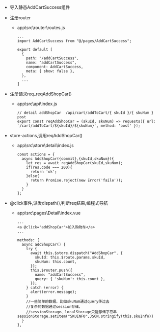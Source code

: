 + 导入静态AddCartSuccess组件

+ 注册router
  - app\src\router\routes.js
    ```
    ...
    import AddCartSuccess from "@/pages/AddCartSuccess";

    export default [
      {
        path: "/addCartSuccess",
        name: "addCartSuccess",
        component: AddCartSuccess,
        meta: { show: false },
      },
      ...
    ]
    ```

+ 注册请求req_reqAddShopCar()
  - app\src\api\index.js
    ```
    // detail addShopCar  /api/cart/addToCart/{ skuId }/{ skuNum } post
    export const reqAddShopCar = (skuId, skuNum) => requests({ url: `/cart/addToCart/${skuId}/${skuNum}`, method: 'post' });
    ```

+ store-actions,调用reqAddShopCar()
  - app\src\store\detail\index.js
    ```
    const actions = {
      async AddShopCar({commit},{skuId,skuNum}){
        let res = await reqAddShopCar(skuId,skuNum);
        if(res.code === 200){
          return 'ok';
        }else{
          return Promise.reject(new Error('faile'));
        }
      }
    };
    ```

+ @click事件,派发dispath(),判断req结果,编程式导航
  - app\src\pages\Detail\index.vue
    ```
    ...
    <a @click="addShopCar">加入购物车</a>
    ...
    
    methods: {
      async addShopCar() {
        try {
          await this.$store.dispatch("AddShopCar", {
            skuId: this.$route.params.skuId,
            skuNum: this.count,
          });
          this.$router.push({
            name: "addCartSuccess",
            query: { 'skuNum': this.count },
          });
        } catch (error) {
          alert(error.message);
        }
        //一些简单的数据，比如skuNum通过query传过去
        //复杂的数据通过session存储，
        //sessionStorage、localStorage只能存储字符串        sessionStorage.setItem("SKUINFO",JSON.stringify(this.skuInfo))
      }
    },
    ```